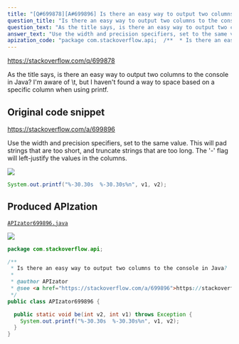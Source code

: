 ```yaml
---
title: "[Q#699878][A#699896] Is there an easy way to output two columns to the console in Java?"
question_title: "Is there an easy way to output two columns to the console in Java?"
question_text: "As the title says, is there an easy way to output two columns to the console in Java? I'm aware of \\t, but I haven't found a way to space based on a specific column when using printf."
answer_text: "Use the width and precision specifiers, set to the same value. This will pad strings that are too short, and truncate strings that are too long. The '-' flag will left-justify the values in the columns."
apization_code: "package com.stackoverflow.api;  /**  * Is there an easy way to output two columns to the console in Java?  *  * @author APIzator  * @see <a href=\"https://stackoverflow.com/a/699896\">https://stackoverflow.com/a/699896</a>  */ public class APIzator699896 {    public static void be(int v2, int v1) throws Exception {     System.out.printf(\"%-30.30s  %-30.30s%n\", v1, v2);   } }"
---
```


https://stackoverflow.com/q/699878

As the title says, is there an easy way to output two columns to the console in Java?
I&#x27;m aware of \t, but I haven&#x27;t found a way to space based on a specific column when using printf.



## Original code snippet

https://stackoverflow.com/a/699896

Use the width and precision specifiers, set to the same value. This will pad strings that are too short, and truncate strings that are too long. The &#x27;-&#x27; flag will left-justify the values in the columns.

<div class="code-logo"><img src="/stackoverflow.png" /></div>

```java
System.out.printf("%-30.30s  %-30.30s%n", v1, v2);
```

## Produced APIzation

[`APIzator699896.java`](https://github.com/blind-papers/apization-temp-data/raw/main/search/APIzator699896.java)

<div class="code-logo"><img src="/apizator.png" /></div>

```java
package com.stackoverflow.api;

/**
 * Is there an easy way to output two columns to the console in Java?
 *
 * @author APIzator
 * @see <a href="https://stackoverflow.com/a/699896">https://stackoverflow.com/a/699896</a>
 */
public class APIzator699896 {

  public static void be(int v2, int v1) throws Exception {
    System.out.printf("%-30.30s  %-30.30s%n", v1, v2);
  }
}

```